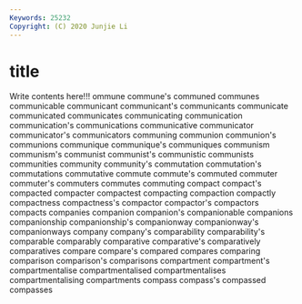 ```yaml
---
Keywords: 25232
Copyright: (C) 2020 Junjie Li
---
```


# title

Write contents here!!!
ommune 
commune's 
communed 
communes 
communicable 
communicant 
communicant's
communicants 
communicate 
communicated 
communicates 
communicating 
communication 
communication's 
communications 
communicative 
communicator
communicator's 
communicators 
communing 
communion 
communion's 
communions 
communique 
communique's 
communiques 
communism
communism's 
communist 
communist's 
communistic 
communists 
communities 
community 
community's 
commutation 
commutation's
commutations 
commutative 
commute 
commute's 
commuted 
commuter 
commuter's 
commuters 
commutes 
commuting
compact 
compact's 
compacted 
compacter 
compactest 
compacting 
compaction 
compactly 
compactness 
compactness's
compactor 
compactor's 
compactors 
compacts 
companies 
companion 
companion's 
companionable 
companions 
companionship
companionship's 
companionway 
companionway's 
companionways 
company 
company's 
comparability 
comparability's 
comparable 
comparably
comparative 
comparative's 
comparatively 
comparatives 
compare 
compare's 
compared 
compares 
comparing 
comparison
comparison's 
comparisons 
compartment 
compartment's 
compartmentalise 
compartmentalised 
compartmentalises 
compartmentalising 
compartments 
compass
compass's 
compassed 
compasses 
